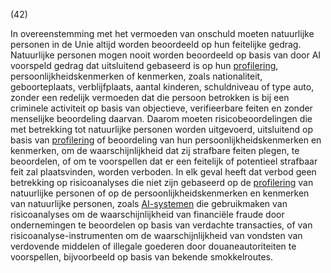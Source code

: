 (42)

In overeenstemming met het vermoeden van onschuld moeten natuurlijke personen in de Unie altijd worden beoordeeld op hun feitelijke gedrag. Natuurlijke personen mogen nooit worden beoordeeld op basis van door AI voorspeld gedrag dat uitsluitend gebaseerd is op hun [profilering](a3.md#^profil), persoonlijkheidskenmerken of kenmerken, zoals nationaliteit, geboorteplaats, verblijfplaats, aantal kinderen, schuldniveau of type auto, zonder een redelijk vermoeden dat die persoon betrokken is bij een criminele activiteit op basis van objectieve, verifieerbare feiten en zonder menselijke beoordeling daarvan. Daarom moeten risicobeoordelingen die met betrekking tot natuurlijke personen worden uitgevoerd, uitsluitend op basis van [profilering](a3.md#^profil) of beoordeling van hun persoonlijkheidskenmerken en kenmerken, om de waarschijnlijkheid dat zij strafbare feiten plegen, te beoordelen, of om te voorspellen dat er een feitelijk of potentieel strafbaar feit zal plaatsvinden, worden verboden. In elk geval heeft dat verbod geen betrekking op risicoanalyses die niet zijn gebaseerd op de [profilering](a3.md#^profil) van natuurlijke personen of op de persoonlijkheidskenmerken en kenmerken van natuurlijke personen, zoals [AI-systemen](a3.md#^ai-systeem) die gebruikmaken van risicoanalyses om de waarschijnlijkheid van financiële fraude door ondernemingen te beoordelen op basis van verdachte transacties, of van risicoanalyse-instrumenten om de waarschijnlijkheid van vondsten van verdovende middelen of illegale goederen door douaneautoriteiten te voorspellen, bijvoorbeeld op basis van bekende smokkelroutes.

